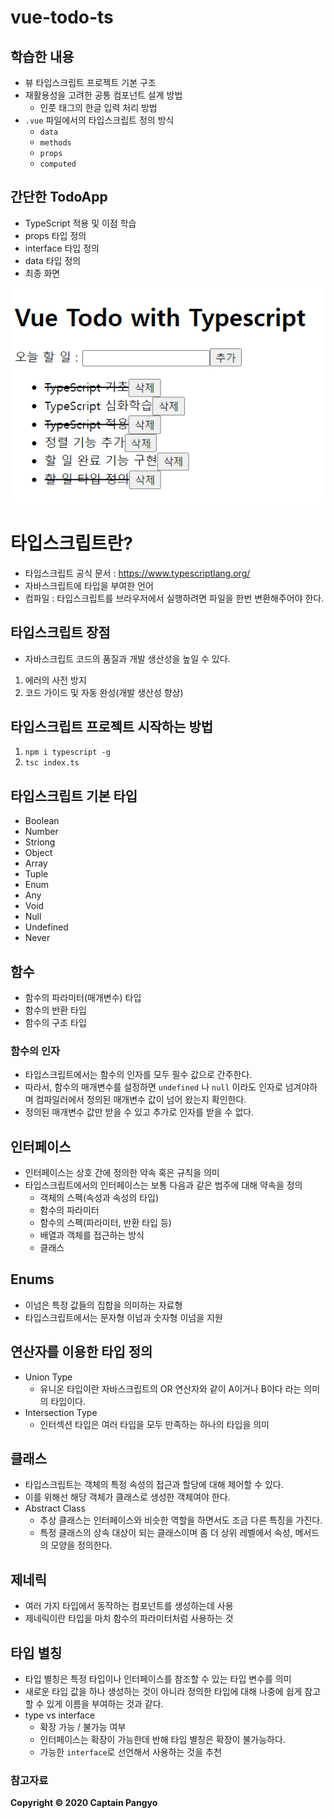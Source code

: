 # vue-todo-ts

## 학습한 내용
- 뷰 타입스크립트 프로젝트 기본 구조
- 재활용성을 고려한 공통 컴포넌트 설계 방법
  - 인풋 태그의 한글 입력 처리 방법
- <code>.vue</code> 파일에서의 타입스크립트 정의 방식
  - <code>data</code>
  - <code>methods</code>
  - <code>props</code>
  - <code>computed</code>

## 간단한 TodoApp
- TypeScript 적용 및 이점 학습
- props 타입 정의
- interface 타입 정의
- data 타입 정의
- 최종 화면
<img src="UI/Todo-Ts.png">

# 타입스크립트란?
- 타입스크립트 공식 문서 : https://www.typescriptlang.org/
- 자바스크립트에 타입을 부여한 언어
- 컴파일 : 타입스크립트를 브라우저에서 실행하려면 파일을 한번 변환해주어야 한다.

## 타입스크립트 장점
- 자바스크립트 코드의 품질과 개발 생산성을 높일 수 있다.
1. 에러의 사전 방지
2. 코드 가이드 및 자동 완성(개발 생산성 향상)

## 타입스크립트 프로젝트 시작하는 방법
1. <code>npm i typescript -g</code>
2. <code>tsc index.ts</code>

## 타입스크립트 기본 타입
- Boolean
- Number
- Striong
- Object
- Array
- Tuple
- Enum
- Any
- Void
- Null
- Undefined
- Never

## 함수
- 함수의 파라미터(매개변수) 타입
- 함수의 반환 타입
- 함수의 구조 타입

### 함수의 인자
- 타입스크립트에서는 함수의 인자를 모두 필수 값으로 간주한다.
- 따라서, 함수의 매개변수를 설정하면 <code>undefined</code> 나 <code>null</code> 이라도 인자로 넘겨야하며 컴파일러에서 정의된 매개변수 값이 넘어 왔는지 확인한다.
- 정의된 매개변수 값만 받을 수 있고 추가로 인자를 받을 수 없다.

## 인터페이스
- 인터페이스는 상호 간에 정의한 약속 혹은 규칙을 의미
- 타입스크립트에서의 인터페이스는 보통 다음과 같은 범주에 대해 약속을 정의
    - 객체의 스펙(속성과 속성의 타입)
    - 함수의 파라미터
    - 함수의 스펙(파라미터, 반환 타입 등)
    - 배열과 객체를 접근하는 방식
    - 클래스

## Enums
- 이넘은 특정 값들의 집합을 의미하는 자료형
- 타입스크립트에서는 문자형 이넘과 숫자형 이넘을 지원

## 연산자를 이용한 타입  정의
- Union Type
    - 유니온 타입이란 자바스크립트의 OR 연산자와 같이 A이거나 B이다 라는 의미의 타입이다.
- Intersection Type
    - 인터섹션 타입은 여러 타입을 모두 만족하는 하나의 타입을 의미

## 클래스
- 타입스크립트는 객체의 특정 속성의 접근과 할당에 대해 제어할 수 있다.
- 이를 위해선 해당 객체가 클래스로 생성한 객체여야 한다.
- Abstract Class
    - 추상 클래스는 인터페이스와 비슷한 역할을 하면서도 조금 다른 특징을 가진다.
    - 특정 클래스의 상속 대상이 되는 클래스이며 좀 더 상위 레벨에서 속성, 메서드의 모양을 정의한다.

## 제네릭
- 여러 가지 타입에서 동작하는 컴포넌트를 생성하는데 사용
- 제네릭이란 타입을 마치 함수의 파라미터처럼 사용하는 것

## 타입 별칭
- 타입 별칭은 특정 타입이나 인터페이스를 참조할 수 있는 타입 변수를 의미
- 새로운 타입 값을 하나 생성하는 것이 아니라 정의한 타입에 대해 나중에 쉽게 참고할 수 있게 이름을 부여하는 것과 같다.
- type vs interface
    - 확장 가능 / 불가능 여부
    - 인터페이스는 확장이 가능한데 반해 타입 별칭은 확장이 불가능하다.
    - 가능한 <code>interface</code>로 선언해서 사용하는 것을 추천

### 참고자료
**Copyright © 2020 Captain Pangyo**
